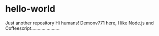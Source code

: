 # hello-world 
Just another  repository
Hi humans!
Demonv771 here, I like Node.js and Coffeescript......................
